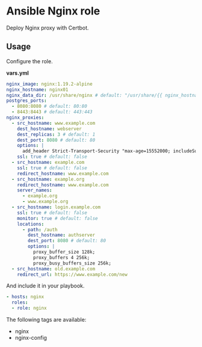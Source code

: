 # Ansible Nginx role

Deploy Nginx proxy with Certbot.

## Usage

Configure the role.

**vars.yml**

```yml
nginx_image: nginx:1.19.2-alpine
nginx_hostname: nginx01
nginx_data_dir: /usr/share/nginx # default: "/usr/share/{{ nginx_hostname }}"
postgres_ports:
  - 8080:8080 # default: 80:80
  - 8443:8443 # default: 443:443
nginx_proxies:
  - src_hostname: www.example.com
    dest_hostname: webserver
    dest_replicas: 3 # default: 1
    dest_port: 8080 # default: 80
    options: |
      add_header Strict-Transport-Security "max-age=15552000; includeSubdomains;"
    ssl: true # default: false
  - src_hostname: example.com
    ssl: true # default: false
    redirect_hostname: www.example.com
  - src_hostname: example.org
    redirect_hostname: www.example.com
    server_names:
      - example.org
      - www.example.org
  - src_hostname: login.example.com
    ssl: true # default: false
    monitor: true # default: false
    locations:
      - path: /auth
        dest_hostname: authserver
        dest_port: 8080 # default: 80
        options: |
          proxy_buffer_size 128k;
          proxy_buffers 4 256k;
          proxy_busy_buffers_size 256k;
  - src_hostname: old.example.com
    redirect_url: https://www.example.com/new
```

And include it in your playbook.

```yml
- hosts: nginx
  roles:
  - role: nginx
```

The following tags are available:

* nginx
* nginx-config
